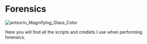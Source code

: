 # Forensics
![antsorin_Magnifying_Glass_Color](https://github.com/NoodleStorm/Forensic-Tools/assets/35268084/a2fb98e1-78f1-456b-a909-173a3281222a)

Here you will find all the scripts and cmdlets I use when performing forensics.

